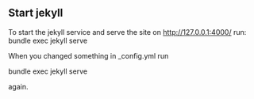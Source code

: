 ## Start jekyll 

To start the jekyll service and serve the site on http://127.0.0.1:4000/ run:
  bundle exec jekyll serve

When you changed something in _config.yml run

  bundle exec jekyll serve

again.
